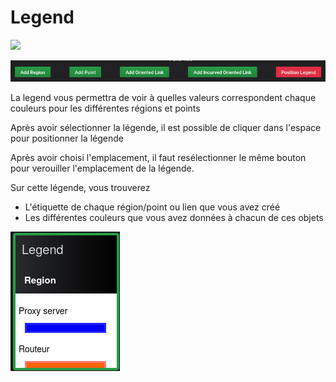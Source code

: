 # Legend
[![](../../resource/Go-back.png)](README.md)

![legend](../../screenshots/panel/legend.jpg)

La legend vous permettra de voir à quelles valeurs correspondent chaque couleurs pour les différentes régions et points

Après avoir sélectionner la légende, il est possible de cliquer dans l'espace pour positionner la légende

Après avoir choisi l'emplacement, il faut resélectionner le même bouton pour verouiller l'emplacement de la légende.

Sur cette légende, vous trouverez
- L'étiquette de chaque région/point ou lien que vous avez créé
- Les différentes couleurs que vous avez données à chacun de ces objets


![legend](../../screenshots/panel/legend.png)
